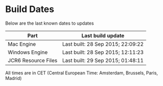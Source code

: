 # Build Dates

Below are the last known dates to updates

Part | Last build update
-----|-----
Mac Engine | Last built: 28 Sep 2015; 22:09:22
Windows Engine | Last built: 28 Sep 2015; 12:11:23
JCR6 Resource Files | Last built: 29 Sep 2015; 01:48:11
All times are in CET (Central European Time: Amsterdam, Brussels, Paris, Madrid)



